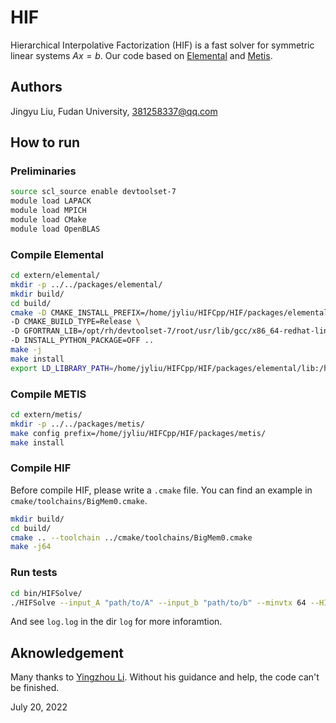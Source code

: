 # HIF

Hierarchical Interpolative Factorization (HIF) is a fast solver for symmetric linear systems $Ax=b$. Our code based on [Elemental](https://github.com/elemental/Elemental) and [Metis](http://glaros.dtc.umn.edu/gkhome/metis/metis/overview).

## Authors

Jingyu Liu, Fudan University, 381258337@qq.com

## How to run

### Preliminaries

``` bash
source scl_source enable devtoolset-7
module load LAPACK
module load MPICH
module load CMake
module load OpenBLAS
```

### Compile Elemental

``` bash
cd extern/elemental/
mkdir -p ../../packages/elemental/
mkdir build/
cd build/
cmake -D CMAKE_INSTALL_PREFIX=/home/jyliu/HIFCpp/HIF/packages/elemental/ \
-D CMAKE_BUILD_TYPE=Release \
-D GFORTRAN_LIB=/opt/rh/devtoolset-7/root/usr/lib/gcc/x86_64-redhat-linux/7/  \
-D INSTALL_PYTHON_PACKAGE=OFF ..
make -j
make install
export LD_LIBRARY_PATH=/home/jyliu/HIFCpp/HIF/packages/elemental/lib:/home/jyliu/HIFCpp/HIF/packages/elemental/lib64:$LD_LIBRARY_PATH
```

### Compile METIS

``` bash
cd extern/metis/
mkdir -p ../../packages/metis/
make config prefix=/home/jyliu/HIFCpp/HIF/packages/metis/
make install
```

### Compile HIF

Before compile HIF, please write a `.cmake` file. You can find an example in `cmake/toolchains/BigMem0.cmake`.

``` bash
mkdir build/
cd build/
cmake .. --toolchain ../cmake/toolchains/BigMem0.cmake
make -j64
```

### Run tests

``` bash
cd bin/HIFSolve/
./HIFSolve --input_A "path/to/A" --input_b "path/to/b" --minvtx 64 --HIFbutton true --tol 1e-3 --logApp true
```

And see `log.log` in the dir `log` for more inforamtion.

## Aknowledgement

Many thanks to [Yingzhou Li](https://www.yingzhouli.com/). Without his guidance and help, the code can't be finished.

July 20, 2022
